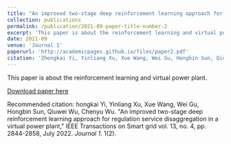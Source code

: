 ```yaml
---
title: "An improved two-stage deep reinforcement learning approach for regulation service disaggregation in a virtual power plant"
collection: publications
permalink: /publication/2021-09-paper-title-number-2
excerpt: 'This paper is about the reinforcement learning and virtual power plant'
date: 2021-09
venue: 'Journal 1'
paperurl: 'http://academicpages.github.io/files/paper2.pdf'
citation: 'Zhongkai Yi, Yinliang Xu, Xue Wang, Wei Gu, Hongbin Sun, Qiuwei Wu, Chenyu Wu. "An improved two-stage deep reinforcement learning approach for regulation service disaggregation in a virtual power plant," IEEE Transactions on Smart grid vol. 13, no. 4, pp. 2844-2858, July 2022'
---
```

This paper is about the reinforcement learning and virtual power plant.

[Download paper here](http://academicpages.github.io/files/paper2.pdf)

Recommended citation: hongkai Yi, Yinliang Xu, Xue Wang, Wei Gu, Hongbin Sun, Qiuwei Wu, Chenyu Wu. "An improved two-stage deep reinforcement learning approach for regulation service disaggregation in a virtual power plant," IEEE Transactions on Smart grid vol. 13, no. 4, pp. 2844-2858, July 2022. <i>Journal 1</i>. 1(2).